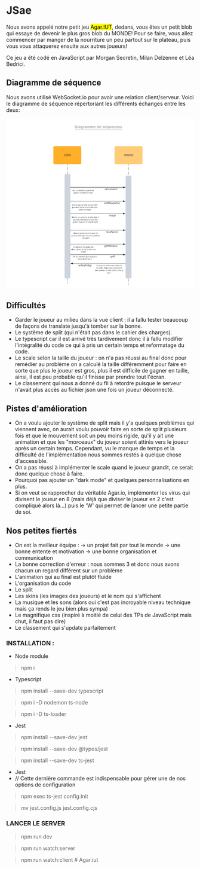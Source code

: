 # JSae

Nous avons appelé notre petit jeu <mark> Agar.IUT</mark>, dedans, vous êtes un petit blob qui essaye de devenir le plus gros blob du MONDE! Pour se faire, vous allez commencer par manger de la nourriture un peu partout sur le plateau, puis vous vous attaquerez ensuite aux autres joueurs! 

Ce jeu a été codé en JavaScript par Morgan Secretin, Milan Delzenne et Léa Bedrici. 

##  Diagramme de séquence

Nous avons utilisé WebSocket.io pour avoir une relation client/serveur. 
Voici le diagramme de séquence répertoriant les différents échanges entre les deux:

![diagramme](images/readme/Diagramme.PNG)

## Difficultés

- Garder le joueur au milieu dans la vue client : il a fallu tester beaucoup de façons de translate jusqu'à tomber sur la bonne.
- Le système de split (qui n'était pas dans le cahier des charges).
- Le typescript car il est arrivé très tardivement donc il à fallu modifier l'intégralité du code ce qui à pris un certain temps et reformatage du code.
- Le scale selon la taille du joueur : on n'a pas réussi au final donc pour remédier au problème on a calculé la taille différemment pour faire en sorte que plus le joueur est gros, plus il est difficile de gagner en taille, ainsi, il est peu probable qu'il finisse par prendre tout l'écran. 
- Le classement qui nous a donné du fil à retordre puisque le serveur n'avait plus accès au fichier json une fois un joueur déconnecté. 

## Pistes d'amélioration

- On a voulu ajouter le système de split mais il y'a quelques problèmes qui viennent avec, on aurait voulu pouvoir faire en sorte de split plusieurs fois et que le mouvement soit un peu moins rigide, qu'il y ait une animation et que les "morceaux" du joueur soient attirés vers le joueur après un certain temps. Cependant, vu le manque de temps et la difficulté de l'implémentation nous sommes restés à quelque chose d'accessible. 
- On a pas réussi à implémenter le scale quand le joueur grandit, ce serait donc quelque chose à faire. 
- Pourquoi pas ajouter un "dark mode" et quelques personnalisations en plus. 
- Si on veut se rapprocher du véritable Agar.io, implémenter les virus qui divisent le joueur en 8 (mais déjà que diviser le joueur en 2 c'est compliqué alors là...) puis le 'W' qui permet de lancer une petite partie de soi.

## Nos petites fiertés

- On est la meilleur équipe : -> un projet fait par tout le monde -> une bonne entente et motivation -> une bonne organisation et communication
- La bonne correction d'erreur : nous sommes 3 et donc nous avons chacun un regard diffèrent sur un problème
- L'animation qui au final est plutôt fluide
- L'organisation du code
- Le split 
- Les skins (les images des joueurs) et le nom qui s'affichent
- La musique et les sons (alors oui c'est pas incroyable niveau technique mais ça rends le jeu bien plus sympa)
- Le magnifique css (inspiré à moitié de celui des TPs de JavaScript mais chut, il faut pas dire)
- Le classement qui s'update parfaitement
  

### INSTALLATION :
- Node module
>npm i

- Typescript
>npm install --save-dev typescript

>npm i -D nodemon ts-node

>npm i -D ts-loader

- Jest
>npm install --save-dev jest

>npm install --save-dev @types/jest

>npm install --save-dev ts-jest

- Jest
- // Cette dernière commande est indispensable pour gérer une de nos options de configuration
>npm exec ts-jest config:init

>mv jest.config.js jest.config.cjs


### LANCER LE SERVER
>npm run dev

>npm run watch:server

>npm run watch:client
#   A g a r . i u t 
 
 
